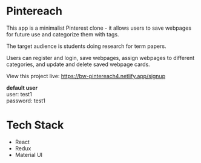# Pintereach
This app is a minimalist Pinterest clone - it allows users to save webpages for future use and categorize them with tags. 

The target audience is students doing research for term papers. 

Users can register and login, save webpages, assign webpages to different categories, and update and delete saved webpage cards. 

View this project live: https://bw-pintereach4.netlify.app/signup

**default user**\
user: test1\
password: test1

# Tech Stack
* React
* Redux
* Material UI


